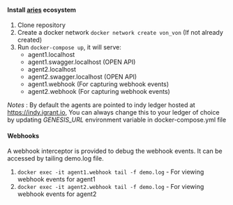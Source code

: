 #### Install [aries](https://github.com/darkchylde/aries-playground) ecosystem
1. Clone repository
2. Create a docker network `docker network create von_von` (If not already created)
3. Run `docker-compose up`, it will serve:
    * agent1.localhost
    * agent1.swagger.localhost (OPEN API)
    * agent2.localhost
    * agent2.swagger.localhost (OPEN API)
    * agent1.webhook (For capturing webhook events)
    * agent2.webhook (For capturing webhook events)

*Notes* : By default the agents are pointed to indy ledger hosted at https://indy.igrant.io, 
You can always change this to your ledger of choice by updating *GENESIS_URL* environment variable in docker-compose.yml file

#### Webhooks

A webhook interceptor is provided to debug the webhook events. It can be accessed by tailing demo.log file.

1. `docker exec -it agent1.webhook tail -f demo.log` - For viewing webhook events for agent1
2. `docker exec -it agent2.webhook tail -f demo.log` - For viewing webhook events for agent2

